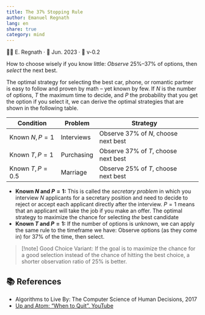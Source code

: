 ```yaml
---
title: The 37% Stopping Rule
author: Emanuel Regnath
lang: en
share: true
category: mind
---
```

👨‍🔬 E. Regnath · 📆 Jun. 2023 · 🧪 v-0.2

How to choose wisely if you know little: *Observe* 25%–37% of options, then *select* the next best.

The optimal strategy for selecting the best car, phone, or romantic partner is easy to follow and proven by math – yet known by few. If $N$ is the number of options, $T$ the maximum time to decide, and $P$ the probability that you get the option if you select it, we can derive the optimal strategies that are shown in the following table. 

| Condition        | Problem    | Strategy                             |     |
| ---------------- | ---------- | ------------------------------------ | --- |
| Known $N, P=1$   | Interviews | Observe 37% of $N$, choose next best |     |
| Known $T, P=1$   | Purchasing | Observe 37% of $T$, choose next best |     |
| Known $T, P=0.5$ | Marriage   | Observe 25% of $T$, choose next best |     |

* **Known $N$ and $P=1$:** This is called the *secretary problem* in which you interview $N$ applicants for a secretary position and need to decide to reject or accept each applicant directly after the interview. $P = 1$ means that an applicant will take the job if you make an offer. The optimal strategy to maximize the chance for selecting *the* best candidate
* **Known $T$ and $P=1$:**  If the number of options is unknown, we can apply the same rule to the timeframe we have: Observe options (as they come in) for 37% of the time, then select.

> [!note] Good Choice Variant:
> If the goal is to maximize the chance for a good selection instead of the chance of hitting the best choice, a shorter observation ratio of 25% is better.


## 📚 References
* Algorithms to Live By: The Computer Science of Human Decisions, 2017
* [Up and Atom: “When to Quit”, YouTube](https://youtu.be/tVRGadNoHC0) 
